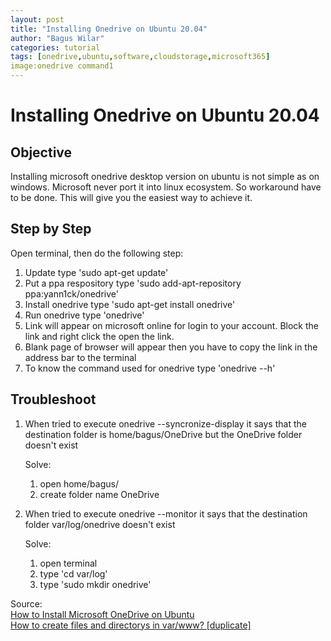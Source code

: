 ```yaml
---
layout: post
title: "Installing Onedrive on Ubuntu 20.04"
author: "Bagus Wilar"
categories: tutorial
tags: [onedrive,ubuntu,software,cloudstorage,microsoft365]
image:onedrive command1
---
```





# Installing Onedrive on Ubuntu 20.04
## Objective

Installing microsoft onedrive desktop version on ubuntu is not simple as on windows. Microsoft never port it into linux ecosystem. So workaround have to be done. This will give you the easiest way to achieve it.

## Step by Step

Open terminal, then do the following step:

1. Update
    type 'sudo apt-get update'
2. Put a ppa respository
     type 'sudo add-apt-repository ppa:yann1ck/onedrive'
3. Install onedrive
     type 'sudo apt-get install onedrive'
4. Run onedrive
     type 'onedrive'
5. Link will appear on microsoft online for login to your account. Block the link and right click the open the link.
6. Blank page of browser will appear then you have to copy the link in the address bar to the terminal
7. To know the command used for onedrive
     type 'onedrive --h'
	 
## Troubleshoot

1. When tried to execute onedrive --syncronize-display it says that the destination folder is home/bagus/OneDrive but the OneDrive folder doesn't exist 
    
	Solve:
	
	1) open home/bagus/
	2) create folder name OneDrive

2. When tried to execute onedrive --monitor it says that the destination folder var/log/onedrive doesn't exist

    Solve:
	
	1) open terminal
	2) type 'cd var/log'
	3) type 'sudo mkdir onedrive'


Source:<br>
[How to Install Microsoft OneDrive on Ubuntu](https://linuxhint.com/install-microsoft-onedrive-ubuntu/)<br>
[How to create files and directorys in var/www? [duplicate]](https://askubuntu.com/questions/181481/how-to-create-files-and-directorys-in-var-www)
